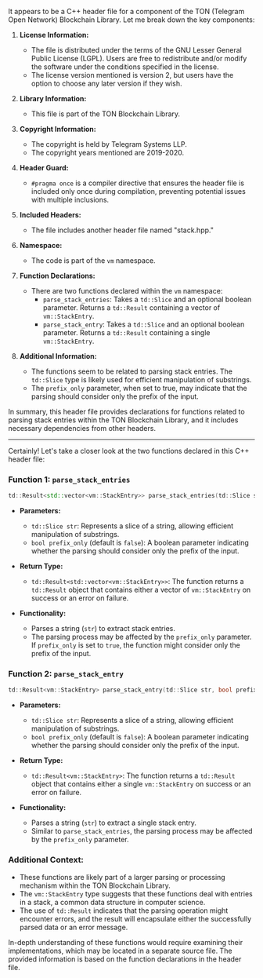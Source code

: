 It appears to be a C++ header file for a component of the TON (Telegram Open Network) Blockchain Library. Let me break down the key components:

1. **License Information:**
   - The file is distributed under the terms of the GNU Lesser General Public License (LGPL). Users are free to redistribute and/or modify the software under the conditions specified in the license.
   - The license version mentioned is version 2, but users have the option to choose any later version if they wish.

2. **Library Information:**
   - This file is part of the TON Blockchain Library.

3. **Copyright Information:**
   - The copyright is held by Telegram Systems LLP.
   - The copyright years mentioned are 2019-2020.

4. **Header Guard:**
   - `#pragma once` is a compiler directive that ensures the header file is included only once during compilation, preventing potential issues with multiple inclusions.

5. **Included Headers:**
   - The file includes another header file named "stack.hpp."

6. **Namespace:**
   - The code is part of the `vm` namespace.

7. **Function Declarations:**
   - There are two functions declared within the `vm` namespace:
     - `parse_stack_entries`: Takes a `td::Slice` and an optional boolean parameter. Returns a `td::Result` containing a vector of `vm::StackEntry`.
     - `parse_stack_entry`: Takes a `td::Slice` and an optional boolean parameter. Returns a `td::Result` containing a single `vm::StackEntry`.

8. **Additional Information:**
   - The functions seem to be related to parsing stack entries. The `td::Slice` type is likely used for efficient manipulation of substrings.
   - The `prefix_only` parameter, when set to true, may indicate that the parsing should consider only the prefix of the input.

In summary, this header file provides declarations for functions related to parsing stack entries within the TON Blockchain Library, and it includes necessary dependencies from other headers.






***



Certainly! Let's take a closer look at the two functions declared in this C++ header file:

### Function 1: `parse_stack_entries`

```cpp
td::Result<std::vector<vm::StackEntry>> parse_stack_entries(td::Slice str, bool prefix_only = false);
```

- **Parameters:**
  - `td::Slice str`: Represents a slice of a string, allowing efficient manipulation of substrings.
  - `bool prefix_only` (default is `false`): A boolean parameter indicating whether the parsing should consider only the prefix of the input.

- **Return Type:**
  - `td::Result<std::vector<vm::StackEntry>>`: The function returns a `td::Result` object that contains either a vector of `vm::StackEntry` on success or an error on failure.

- **Functionality:**
  - Parses a string (`str`) to extract stack entries.
  - The parsing process may be affected by the `prefix_only` parameter. If `prefix_only` is set to `true`, the function might consider only the prefix of the input.

### Function 2: `parse_stack_entry`

```cpp
td::Result<vm::StackEntry> parse_stack_entry(td::Slice str, bool prefix_only = false);
```

- **Parameters:**
  - `td::Slice str`: Represents a slice of a string, allowing efficient manipulation of substrings.
  - `bool prefix_only` (default is `false`): A boolean parameter indicating whether the parsing should consider only the prefix of the input.

- **Return Type:**
  - `td::Result<vm::StackEntry>`: The function returns a `td::Result` object that contains either a single `vm::StackEntry` on success or an error on failure.

- **Functionality:**
  - Parses a string (`str`) to extract a single stack entry.
  - Similar to `parse_stack_entries`, the parsing process may be affected by the `prefix_only` parameter.

### Additional Context:

- These functions are likely part of a larger parsing or processing mechanism within the TON Blockchain Library.
- The `vm::StackEntry` type suggests that these functions deal with entries in a stack, a common data structure in computer science.
- The use of `td::Result` indicates that the parsing operation might encounter errors, and the result will encapsulate either the successfully parsed data or an error message.

In-depth understanding of these functions would require examining their implementations, which may be located in a separate source file. The provided information is based on the function declarations in the header file.
